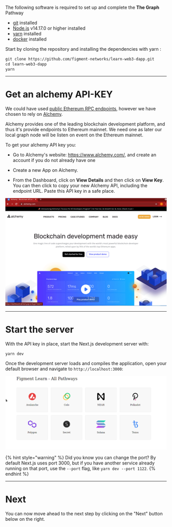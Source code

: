 The following software is required to set up and complete the **The Graph** Pathway

- [git](https://git-scm.com/book/en/v2/Getting-Started-Installing-Git) installed
- [Node.js](https://nodejs.org/) v14.17.0 or higher installed
- [yarn](https://yarnpkg.com/getting-started/install) installed
- [docker](https://www.docker.com) installed

Start by cloning the repository and installing the dependencies with yarn :

```text
git clone https://github.com/figment-networks/learn-web3-dapp.git
cd learn-web3-dapp
yarn
```

---

# Get an alchemy API-KEY

We could have used [public Ethereum RPC endpoints](https://docs.linkpool.io/docs/public_rpc), however we have chosen to rely on [Alchemy](https://www.alchemy.com/). 

Alchemy provides one of the leading blockchain development platform, and thus it's provide endpoints to Ethereum mainnet. We need one as later our local graph node will be listen on event on the Ethereum mainnet.

To get your alchemy API key you:

- Go to Alchemy's website: <https://www.alchemy.com/>, and create an account if you do not already have one

- Create a new App on Alchemy.
- From the Dashboard, click on **View Details** and then click on **View Key**. You can then click to copy your new Alchemy API, including the endpoint URL. Paste this API key in a safe place.

![](../../../.gitbook/assets/pathways/the-graph/graph-alchemy-setup.gif)

---

# Start the server

With the API key in place, start the Next.js development server with:

```text
yarn dev
```

Once the development server loads and compiles the application, open your default browser and navigate to `http://localhost:3000`:

![](../../../.gitbook/assets/pathway-home.gif)

{% hint style="warning" %}
Did you know you can change the port? By default Next.js uses port 3000, but if you have another service already running on that port, use the `--port` flag, like `yarn dev --port 1122`.
{% endhint %}

---

# Next

You can now move ahead to the next step by clicking on the "Next" button below on the right.
